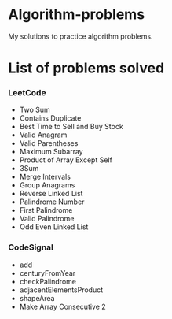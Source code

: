 # Algorithm-problems

My solutions to practice algorithm problems.

# List of problems solved

### LeetCode
- Two Sum
- Contains Duplicate
- Best Time to Sell and Buy Stock
- Valid Anagram
- Valid Parentheses
- Maximum Subarray
- Product of Array Except Self
- 3Sum
- Merge Intervals
- Group Anagrams
- Reverse Linked List
- Palindrome Number
- First Palindrome
- Valid Palindrome
- Odd Even Linked List

### CodeSignal
- add
- centuryFromYear
- checkPalindrome
- adjacentElementsProduct
- shapeArea
- Make Array Consecutive 2
